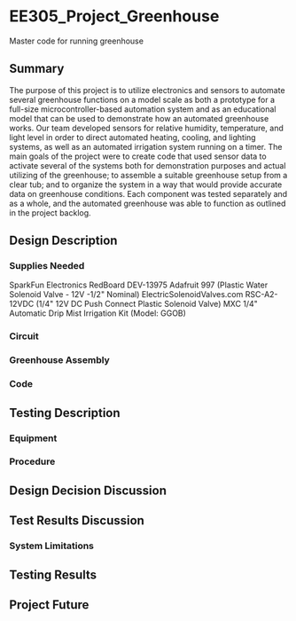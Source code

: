 # EE305_Project_Greenhouse
Master code for running greenhouse
## Summary
The purpose of this project is to utilize electronics and sensors to automate several greenhouse functions on a model scale as both a prototype for a full-size microcontroller-based automation system and as an educational model that can be used to demonstrate how an automated greenhouse works. Our team developed sensors for relative humidity, temperature, and light level in order to direct automated heating, cooling, and lighting systems, as well as an automated irrigation system running on a timer. The main goals of the project were to create code that used sensor data to activate several of the systems both for demonstration purposes and actual utilizing of the greenhouse; to assemble a suitable greenhouse setup from a clear tub; and to organize the system in a way that would provide accurate data on greenhouse conditions. Each component was tested separately and as a whole, and the automated greenhouse was able to function as outlined in the project backlog.
## Design Description
### Supplies Needed
SparkFun Electronics RedBoard DEV-13975
Adafruit 997 (Plastic Water Solenoid Valve - 12V -1/2" Nominal)
ElectricSolenoidValves.com RSC-A2-12VDC (1/4" 12V DC Push Connect Plastic Solenoid Valve)
MXC 1/4" Automatic Drip Mist Irrigation Kit (Model: GGOB)
### Circuit
### Greenhouse Assembly
### Code
## Testing Description
### Equipment
### Procedure
## Design Decision Discussion
## Test Results Discussion
### System Limitations
## Testing Results
## Project Future
